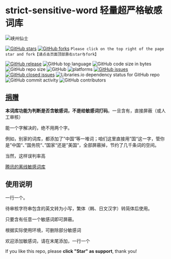 # strict-sensitive-word 轻量超严格敏感词库
![峡州仙士](https://cdn.jsdelivr.net/gh/cjh0613/blog/images/icons/CJHicon.jpg)

[![GitHub stars](https://img.shields.io/github/stars/cjh0613/strict-sensitive-word.svg?style=social)](https://github.com/cjh0613/strict-sensitive-word/stargazers)     [![GitHub forks](https://img.shields.io/github/forks/cjh0613/strict-sensitive-word.svg?style=social)](https://github.com/cjh0613/strict-sensitive-word/network/members)  `Please click on the top right of the page star and fork【请点击页面顶部靠右star与fork】`

[![GitHub release](https://img.shields.io/github/release/cjh0613/strict-sensitive-word.svg?label=%E7%89%88%E6%9C%AC)](https://github.com/cjh0613/strict-sensitive-word/releases/tag/)   ![GitHub top language](https://img.shields.io/github/languages/top/cjh0613/strict-sensitive-word.svg)  ![GitHub code size in bytes](https://img.shields.io/github/languages/code-size/cjh0613/strict-sensitive-word.svg)  ![GitHub repo size](https://img.shields.io/github/repo-size/cjh0613/strict-sensitive-word.svg) ![GitHub](https://img.shields.io/github/license/cjh0613/strict-sensitive-word.svg) ![platforms](https://img.shields.io/badge/platform-win32%20%7C%20win64%20%7C%20linux%20%7C%20osx-brightgreen.svg)     [![GitHub issues](https://img.shields.io/github/issues/cjh0613/strict-sensitive-word.svg)](https://github.com/cjh0613/strict-sensitive-word/issues)  [![GitHub closed issues](https://img.shields.io/github/issues-closed/cjh0613/strict-sensitive-word.svg)](https://github.com/cjh0613/strict-sensitive-word/issues?q=is%3Aissue+is%3Aclosed) ![Libraries.io dependency status for GitHub repo](https://img.shields.io/librariesio/github/cjh0613/strict-sensitive-word.svg)   ![GitHub commit activity](https://img.shields.io/github/commit-activity/m/cjh0613/strict-sensitive-word.svg)  ![GitHub contributors](https://img.shields.io/github/contributors/cjh0613/strict-sensitive-word.svg)

## [捐赠](https://sponsor.cjh0613.com/index.html) 

**本词库功能为判断是否含敏感词，不是给敏感词打码**。一旦含有，直接屏蔽（或人工审核）

能一个字解决的，绝不用两个字。

例如，别家的词库，都添加了”中国“等一堆词；咱们这里直接用”国“这一字，管你是”中国“、”国务院“、”国家“还是”美国“，全部屏蔽掉，节约了几千条词的空间。

当然，这样误判率高

[腾讯的离线敏感词库](https://github.com/cjh0613/tencent-sensitive-words)

## 使用说明
一行一个。

待审核字符串包含的英文转为小写，繁体（韩、日文汉字）转简体后使用。

只要含有任意一个敏感词即可屏蔽。

根据实际使用环境，可删除部分敏感词

欢迎添加敏感词，请在末尾添加，一行一个

If you like this repo, please **click "Star" as support**, thank you!
